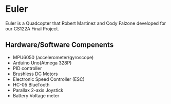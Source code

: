 # Euler 
Euler is a Quadcopter that Robert Martinez and Cody Falzone developed for our CS122A Final Project. 

## Hardware/Software Compenents
 * MPU6050 (accelerometer/gyroscope)
 * Arduino Uno(Atmega 328P)
 * PID controller
 * Brushless DC Motors
 * Electronic Speed Controller (ESC)
 * HC-05 BlueTooth 
 * Parallax 2-axis Joystick
 * Battery Voltage meter

